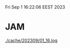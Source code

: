Fri Sep  1 16:22:06 EEST 2023
# JAM
<a href='./cache/202309/01_16.log'>./cache/202309/01_16.log</a>
